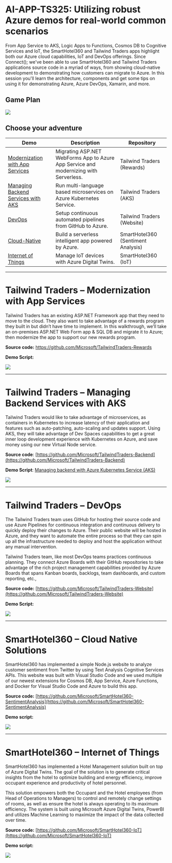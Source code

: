 
# AI-APP-TS325: Utilizing robust Azure demos for real-world common scenarios

From App Service to AKS, Logic Apps to Functions, Cosmos DB to Cognitive Services and IoT, the SmartHotel360 and Tailwind Traders apps highlight both our Azure cloud capabilities, IoT and DevOps offerings. Since Connect(); we've been able to use SmartHotel360 and Tailwind Traders applications source code in a myriad of ways, from showing cloud-native development to demonstrating how customers can migrate to Azure. In this session you'll learn the architecture, components and get some tips on using it for demonstrating Azure, Azure DevOps, Xamarin, and more.

## Game Plan

![](Images/gameplan.png)

## Choose your adventure

| Demo​                               | Description​                                                                           | Repository​                         |
|------------------------------------|---------------------------------------------------------------------------------------|------------------------------------|
| [Modernization with App Services](https://github.com/Microsoft/AzureAppsWorkshop#tailwind-traders-modernization-with-app-services)​    | Migrating ASP.NET WebForms App to Azure App Service and modernizing with Serverless. ​ | Tailwind Traders (Rewards)​         |
| [Managing Backend Services with AKS](https://github.com/Microsoft/AzureAppsWorkshop#tailwind-traders-managing-backend-services-with-aks)​ | Run multi-language based microservices on Azure Kubernetes Service. ​                  | Tailwind Traders (AKS)​             |
| [DevOps](https://github.com/Microsoft/AzureAppsWorkshop#tailwind-traders-devops)​                             | Setup continuous automated pipelines from GitHub to Azure.​                            | Tailwind Traders (Website)​         |
| [Cloud-Native](https://github.com/Microsoft/AzureAppsWorkshop#smarthotel360-cloud-native-solutions)​                       | Build a serverless intelligent app powered by Azure.​                                  | SmartHotel360 (Sentiment Analysis)​ |
| [Internet of Things](https://github.com/Microsoft/AzureAppsWorkshop#smarthotel360-internet-of-things)​                 | Manage IoT devices with Azure Digital Twins.​                                          | SmartHotel360 (IoT)​                |

-------------------------
# Tailwind Traders – Modernization with App Services
 
Tailwind Traders has an existing ASP.NET Framework app that they need to move to the cloud. They also want to take advantage of a rewards program they built in but didn’t have time to implement. In this walkthrough, we’ll take an on-premises ASP.NET Web Form app & SQL DB and migrate it to Azure; then modernize the app to support our new rewards program.
 
**Source code:** https://github.com/Microsoft/TailwindTraders-Rewards

**Demo Script:** []()

![](Images/appservice.png)

-------------------------
# Tailwind Traders – Managing Backend Services with AKS

Tailwind Traders would like to take advantage of microservices, as containers in Kubernetes to increase latency of their application and features such as auto-patching, auto-scaling and updates support. Using AKS, they will take advantage of Dev Spaces capabilities to get a great inner loop development experience with Kubernetes on Azure, and save money using our new Virtual Node service.

**Source code**: [https://github.com/Microsoft/TailwindTraders-Backend](https://github.com/Microsoft/TailwindTraders-Backend)

**Demo Script**: [Managing backend with Azure Kubernetes Service (AKS)](https://github.com/Microsoft/TailwindTraders/tree/master/Documents/DemoScripts/Managing%20backend%20with%20Azure%20Kubernetes%20Service%20(AKS))

![](Images/TTWeb.png)

-------------------------
# Tailwind Traders – DevOps

The Tailwind Traders team uses GitHub for hosting their source code and use Azure Pipelines for continuous integration and continuous delivery to quickly deploy their changes to Azure. Their public website will be hosted in Azure, and they want to automate the entire process so that they can spin up all the infrastructure needed to deploy and host the application without any manual intervention.

Tailwind Traders team, like most DevOps teams practices continuous planning. They connect Azure Boards with their GitHub repositories to take advantage of the rich project management capabilities provided by Azure Boards that spans Kanban boards, backlogs, team dashboards, and custom reporting, etc.,

**Source code:** [https://github.com/Microsoft/TailwindTraders-Website](https://github.com/Microsoft/TailwindTraders-Website)

**Demo Script:** []()

![](Images/GHAzureDevOps.png)

-------------------------
# SmartHotel360 – Cloud Native Solutions

SmartHotel360 has implemented a simple Node.js website to analyze customer sentiment from Twitter by using Text Analysis Cognitive Services APIs. This website was built with Visual Studio Code and we used multiple of our newest extensions for Cosmos DB, App Service, Azure Functions, and Docker for Visual Studio Code and Azure to build this app.

**Source code:** [https://github.com/Microsoft/SmartHotel360-SentimentAnalysis](https://github.com/Microsoft/SmartHotel360-SentimentAnalysis)

**Demo script:** []()

![](Images/SH360SentimentWeb.png)

-------------------------
# SmartHotel360 – Internet of Things

SmartHotel360 has implemented a Hotel Management solution built on top of Azure Digital Twins. The goal of the solution is to generate critical insights from the hotel to optimize building and energy efficiency, improve occupant experience and productivity of hotel personnel.

This solution empowers both the Occupant and the Hotel employees (from Head of Operations to Managers) to control and remotely change settings of rooms, as well as ensure the hotel is always operating to its maximum efficiency. The system is built using Microsoft Azure Digital Twins, PowerBI and utilizes Machine Learning to maximize the impact of the data collected over time.

**Source code:** [https://github.com/Microsoft/SmartHotel360-IoT](https://github.com/Microsoft/SmartHotel360-IoT)

**Demo script:** []()

![](Images/SH360IOT.png)